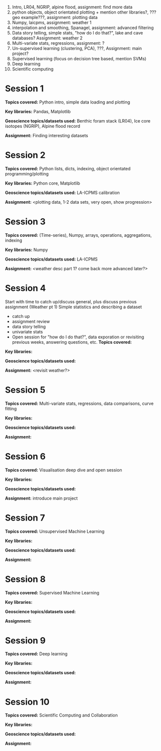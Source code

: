 1. Intro, LR04, NGRIP, alpine flood, assignment: find more data
2. python objects, object orientated plotting + mention other libraries?, ???geo example???, assignment: plotting data
3. Numpy, laicpms, assignment: weather 1
4. interpolation and smoothing, Spanagel, assignment: advanced filtering
5. Data story telling, simple stats, "how do I do that?", lake and cave databases? Assignment: weather 2
6. Multi-variate stats, regressions, assignment: ?
7. Un-supervised learning (clustering, PCA), ???, Assignment: main project?
8. Supervised learning (focus on decision tree based, mention SVMs)
9. Deep learning
10. Scientific computing


# Session 1
**Topics covered:** Python intro, simple data loading and plotting

**Key libraries:** Pandas, Matplotlib

**Geoscience topics/datasets used:** Benthic foram stack (LR04), Ice core isotopes (NGRIP), Alpine flood record

**Assignment:** Finding interesting datasets

# Session 2
**Topics covered:** Python lists, dicts, indexing, object orientated programming/plotting

**Key libraries:** Python core, Matplotlib

**Geoscience topics/datasets used:** LA-ICPMS calibration

**Assignment:** <plotting data, 1-2 data sets, very open, show progression> 

# Session 3
**Topics covered:** (Time-series), Numpy, arrays, operations, aggregations, indexing

**Key libraries:** Numpy

**Geoscience topics/datasets used:** LA-ICPMS

**Assignment:** <weather desc part 1? come back more advanced later?>

# Session 4
Start with time to catch up/discuss general, plus discuss previous assignment (Weather pt 1)
Simple statistics and describing a dataset
* catch up
* assignment review
* data story telling
* univariate stats
* Open session for "how do I do that?", data exporation or revisiting previous weeks, answering questions, etc.
**Topics covered:**

**Key libraries:**

**Geoscience topics/datasets used:**

**Assignment:** <revisit weather?>

# Session 5
**Topics covered:** Multi-variate stats, regressions, data comparisons, curve fitting

**Key libraries:**

**Geoscience topics/datasets used:**

**Assignment:**

# Session 6
**Topics covered:** Visualisation deep dive and open session

**Key libraries:**

**Geoscience topics/datasets used:**

**Assignment:** introduce main project

# Session 7
**Topics covered:** Unsupervised Machine Learning

**Key libraries:**

**Geoscience topics/datasets used:**

**Assignment:**

# Session 8
**Topics covered:** Supervised Machine Learning

**Key libraries:**

**Geoscience topics/datasets used:**

**Assignment:**

# Session 9
**Topics covered:** Deep learning

**Key libraries:**

**Geoscience topics/datasets used:**

**Assignment:**

# Session 10
**Topics covered:** Scientific Computing and Collaboration

**Key libraries:**

**Geoscience topics/datasets used:**

**Assignment:**

